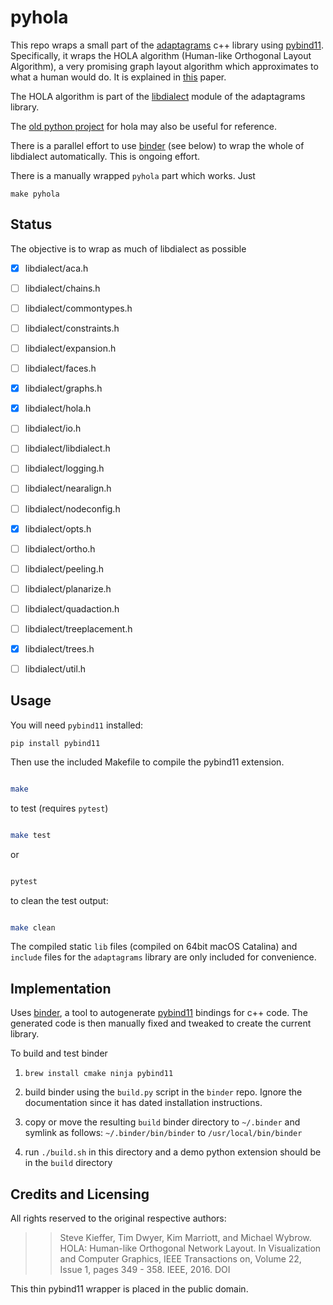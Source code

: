 # pyhola

This repo wraps a small part of the [adaptagrams](https://github.com/mjwybrow/adaptagrams) c++ library using [pybind11](https://github.com/pybind/pybind11). Specifically, it wraps the HOLA algorithm (Human-like Orthogonal Layout Algorithm), a very promising graph layout algorithm which approximates to what a human would do. It is explained in [this](https://skieffer.info/publications/kieffer2016hola.pdf) paper.

The HOLA algorithm is part of the [libdialect](http://www.adaptagrams.org/documentation/libdialect.html) module of the adaptagrams library.

The [old python project](https://github.com/skieffer/hola) for hola may also be useful for reference.

There is a parallel effort to use [binder](https://github.com/RosettaCommons/binder) (see below) to wrap the whole of libdialect automatically. This is ongoing effort.

There is a manually wrapped `pyhola` part which works. Just 

```
make pyhola
```

## Status

The objective is to wrap as much of libdialect as possible

- [x] libdialect/aca.h
- [ ] libdialect/chains.h
- [ ] libdialect/commontypes.h
- [ ] libdialect/constraints.h
- [ ] libdialect/expansion.h
- [ ] libdialect/faces.h
- [x] libdialect/graphs.h
- [x] libdialect/hola.h
- [ ] libdialect/io.h
- [ ] libdialect/libdialect.h
- [ ] libdialect/logging.h
- [ ] libdialect/nearalign.h
- [ ] libdialect/nodeconfig.h
- [x] libdialect/opts.h
- [ ] libdialect/ortho.h
- [ ] libdialect/peeling.h
- [ ] libdialect/planarize.h
- [ ] libdialect/quadaction.h
- [ ] libdialect/treeplacement.h
- [x] libdialect/trees.h
- [ ] libdialect/util.h


## Usage

You will need `pybind11` installed:

```
pip install pybind11
```

Then use the included Makefile to compile the pybind11 extension.

```bash

make

```

to test (requires `pytest`)

```bash

make test

```

or

```bash

pytest

```

to clean the test output:

```bash

make clean

```


The compiled static `lib` files (compiled on 64bit macOS Catalina) and `include` files for the `adaptagrams` library are only included for convenience.


## Implementation

Uses [binder](https://github.com/RosettaCommons/binder), a tool to autogenerate [pybind11](https://github.com/pybind/pybind11) bindings for c++ code. The generated code is then manually fixed and tweaked to create the current library.

To build and test binder

1. `brew install cmake ninja pybind11`

2. build binder using the `build.py` script in the `binder` repo. Ignore the documentation
   since it has dated installation instructions.

3. copy or move the resulting `build` binder directory to `~/.binder` and
   symlink as follows: `~/.binder/bin/binder` to `/usr/local/bin/binder`

4. run `./build.sh` in this directory and a demo python extension should be in the `build` directory



## Credits and Licensing

All rights reserved to the original respective authors:

>>Steve Kieffer, Tim Dwyer, Kim Marriott, and Michael Wybrow.
HOLA: Human-like Orthogonal Network Layout. In Visualization and Computer Graphics, IEEE Transactions on, Volume 22, Issue 1, pages 349 - 358. IEEE, 2016. DOI

This thin pybind11 wrapper is placed in the public domain.
